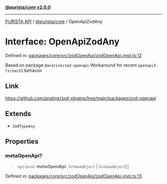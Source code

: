 [**@purista/core v2.0.0**](../README.md)

***

[PURISTA API](../../../packages.md) / [@purista/core](../README.md) / OpenApiZodAny

# Interface: OpenApiZodAny

Defined in: [packages/core/src/zodOpenApi/zodOpenApi.impl.ts:12](https://github.com/puristajs/purista/blob/master/packages/core/src/zodOpenApi/zodOpenApi.impl.ts#L12)

Based on package `@anatine/zod-openapi`
Workaround for recent `openapi3-ts/oas31` behavior

## Link

https://github.com/anatine/zod-plugins/tree/main/packages/zod-openapi

## Extends

- `ZodTypeAny`

## Properties

### metaOpenApi?

> `optional` **metaOpenApi**: `SchemaObject` \| `SchemaObject`[]

Defined in: [packages/core/src/zodOpenApi/zodOpenApi.impl.ts:13](https://github.com/puristajs/purista/blob/master/packages/core/src/zodOpenApi/zodOpenApi.impl.ts#L13)
